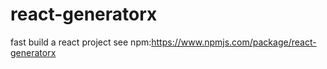 # react-generatorx
fast build a react project see npm:https://www.npmjs.com/package/react-generatorx
